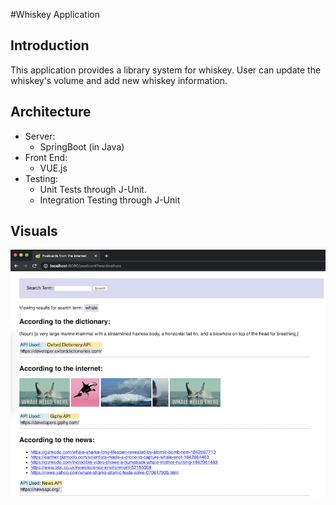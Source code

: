 #Whiskey Application 

## Introduction
This application provides a library system for whiskey. User can update the whiskey's volume and add new whiskey information. 

## Architecture

* Server: 
    * SpringBoot (in Java)
* Front End: 
    * VUE.js
* Testing:
    * Unit Tests through J-Unit.
    * Integration Testing through J-Unit

## Visuals
![screenshot](https://github.com/achongsBiz/readme-files/blob/master/api-postcards/sc1.png)
